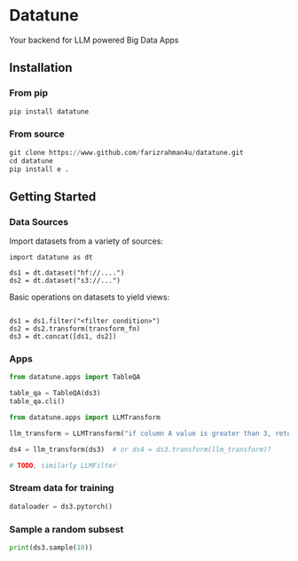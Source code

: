 # Datatune

Your backend for LLM powered Big Data Apps

## Installation
### From pip
```python
pip install datatune
```

### From source
```python
git clone https://www.github.com/farizrahman4u/datatune.git
cd datatune
pip install e .
```


## Getting Started

### Data Sources

Import datasets from a variety of sources:

```
import datatune as dt

ds1 = dt.dataset("hf://....")
ds2 = dt.dataset("s3://...")
```

Basic operations on datasets to yield views:
```

ds1 = ds1.filter("<filter condition>")
ds2 = ds2.transform(transform_fn)
ds3 = dt.concat([ds1, ds2])

```



### Apps
```python
from datatune.apps import TableQA

table_qa = TableQA(ds3)
table_qa.cli()
```

```python
from datatune.apps import LLMTransform

llm_transform = LLMTransform("if column A value is greater than 3, return red, else green.")

ds4 = llm_transform(ds3)  # or ds4 = ds3.transform(llm_transform)?

# TODO, similarly LLMFilter
```

### Stream data for training

```python
dataloader = ds3.pytorch()
```

### Sample a random subsest

```python
print(ds3.sample(10))
```
